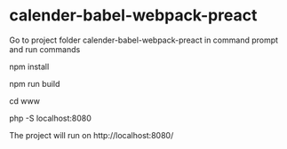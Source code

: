# calender-babel-webpack-preact
Go to project folder calender-babel-webpack-preact in command prompt and run commands

npm install

npm run build

cd www

php -S localhost:8080

The project will run on http://localhost:8080/
